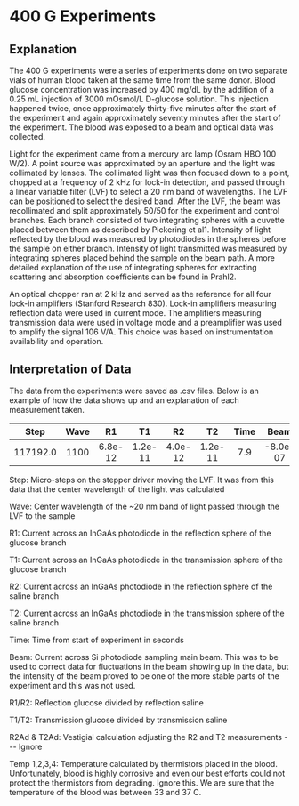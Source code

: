 # 400 G Experiments
## Explanation
The 400 G experiments were a series of experiments done on two separate vials of human blood taken at the same time from the same donor. Blood glucose concentration was increased by 400 mg/dL by the addition of a 0.25 mL injection of 3000 mOsmol/L D-glucose solution. This injection happened twice, once approximately thirty-five minutes after the start of the experiment and again approximately seventy minutes after the start of the experiment. The blood was exposed to a beam and optical data was collected.

Light for the experiment came from a mercury arc lamp (Osram HBO 100 W/2). A point source was approximated by an aperture and the light was collimated by lenses. The collimated light was then focused down to a point, chopped at a frequency of 2 kHz for lock-in detection, and passed through a linear variable filter (LVF) to select a 20 nm band of wavelengths. The LVF can be positioned to select the desired band. After the LVF, the beam was recollimated and split approximately 50/50 for the experiment and control branches. Each branch consisted of two integrating spheres with a cuvette placed between them as described by Pickering et al1. Intensity of light reflected by the blood was measured by photodiodes in the spheres before the sample on either branch. Intensity of light transmitted was measured by integrating spheres placed behind the sample on the beam path.  A more detailed explanation of the use of integrating spheres for extracting scattering and absorption coefficients can be found in Prahl2.   

An optical chopper ran at 2 kHz and served as the reference for all four lock-in amplifiers (Stanford Research 830). Lock-in amplifiers measuring reflection data were used in current mode. The amplifiers measuring transmission data were used in voltage mode and a preamplifier was used to amplify the signal 106 V/A. This choice was based on instrumentation availability and operation.

## Interpretation of Data
The data from the experiments were saved as .csv files. Below is an example of how the data shows up and an explanation of each measurement taken. 

| Step | Wave | R1 | T1 | R2 | T2 | Time | Beam | R1/R2 | T1/T2 | R2Ad | T2Ad | Temp1 | Temp2 | Temp3 | Temp4 |
|:----:|:----:|:--:|:--:|:--:|:--:|:----:|:----:|:-----:|:-----:|:----:|:----:|:-----:|:-----:|:-----:|:-----:|
|117192.0|1100|6.8e-12|1.2e-11|4.0e-12|1.2e-11|7.9|-8.0e-07|1.6|1.0|5.0e-06|15.6|23.2|-16.1|17.3|21.8|

Step: Micro-steps on the stepper driver moving the LVF. It was from this data that the center wavelength of the light was calculated

Wave: Center wavelength of the ~20 nm band of light passed through the LVF to the sample

R1: Current across an InGaAs photodiode in the reflection sphere of the glucose branch

T1: Current across an InGaAs photodiode in the transmission sphere of the glucose branch

R2: Current across an InGaAs photodiode in the reflection sphere of the saline branch

T2: Current across an InGaAs photodiode in the transmission sphere of the saline branch

Time: Time from start of experiment in seconds

Beam: Current across Si photodiode sampling main beam. This was to be used to correct data for fluctuations in the beam showing up in the data, but the intensity of the beam proved to be one of the more stable parts of the experiment and this was not used.

R1/R2: Reflection glucose divided by reflection saline

T1/T2: Transmission glucose divided by transmission saline

R2Ad & T2Ad: Vestigial calculation adjusting the R2 and T2 measurements --- Ignore

Temp 1,2,3,4: Temperature calculated by thermistors placed in the blood. Unfortunately, blood is highly corrosive and even our best efforts could not protect the thermistors from degrading. Ignore this. We are sure that the temperature of the blood was between 33 and 37 C. 
